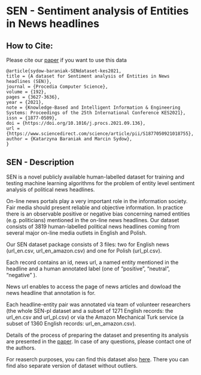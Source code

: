 # SEN - Sentiment analysis of Entities in News headlines
## How to Cite:

Please cite our [paper](https://www.sciencedirect.com/science/article/pii/S1877050921018755) if you want to use this data 
```
@article{sydow-baraniak-SENdataset-kes2021,
title = {A dataset for Sentiment analysis of Entities in News headlines (SEN)},
journal = {Procedia Computer Science},
volume = {192},
pages = {3627-3636},
year = {2021},
note = {Knowledge-Based and Intelligent Information & Engineering Systems: Proceedings of the 25th International Conference KES2021},
issn = {1877-0509},
doi = {https://doi.org/10.1016/j.procs.2021.09.136},
url = {https://www.sciencedirect.com/science/article/pii/S1877050921018755},
author = {Katarzyna Baraniak and Marcin Sydow},
}
```

## SEN - Description
SEN is a novel publicly available human-labelled dataset for training and testing machine learning algorithms for the problem of entity level sentiment analysis of political news headlines.

On-line news portals play a very important role in the information society. Fair media should present reliable and objective information. In practice there is an observable positive or negative bias concerning named entities (e.g. politicians) mentioned in the on-line news headlines.
Our dataset consists of 3819 human-labelled political news headlines coming from several major on-line media outlets in English and Polish.

Our SEN dataset package consists of 3 files: two for English news (url_en.csv, url_en_amazon.csv) and one for Polish (url_pl.csv).

Each record contains an id, news url, a named entity mentioned in the headline and a human annotated label (one of “positive”, “neutral”, “negative” ). 

News url enables to access the page of news articles and dowload the news headline that annotation is for. 


Each headline-entity pair was annotated via team of volunteer researchers (the whole SEN-pl dataset and a subset of 1271 English records: the url_en.csv and url_pl.csv) or via the Amazon Mechanical Turk service (a subset of 1360 English records: url_en_amazon.csv).

Details of the process of preparing the dataset and presenting its analysis are presented in the [paper](https://www.sciencedirect.com/science/article/pii/S1877050921018755).
In case of any questions, please contact one of the authors.


For reaserch purposes, you can find this dataset also [here](https://zenodo.org/record/5211931). There you can find also separate version of dataset without outliers.
